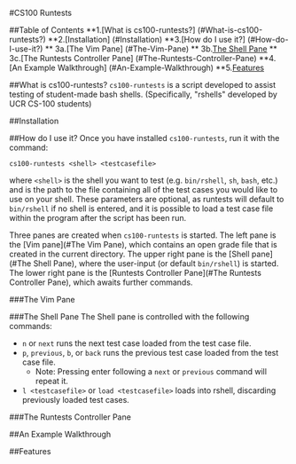 #CS100 Runtests

##Table of Contents
**1.[What is cs100-runtests?] (#What-is-cs100-runtests?)
**2.[Installation] (#Installation)
**3.[How do I use it?] (#How-do-I-use-it?)
**  3a.[The Vim Pane] (#The-Vim-Pane)
**  3b.[The Shell Pane](#The-Shell-Pane)
**  3c.[The Runtests Controller Pane] (#The-Runtests-Controller-Pane)
**4.[An Example Walkthrough] (#An-Example-Walkthrough)
**5.[Features](#Features)

##What is cs100-runtests?
``cs100-runtests`` is a script developed to assist testing of student-made bash shells.
(Specifically, "rshells" developed by UCR CS-100 students)

##Installation

##How do I use it?
Once you have installed ``cs100-runtests``, run it with the command:
```
cs100-runtests <shell> <testcasefile>
```
where ``<shell>`` is the shell you want to test (e.g. ``bin/rshell``, ``sh``, ``bash``, etc.) and <testcasefile> is the path to the file containing all of the test cases you would like to use on your shell.
These parameters are optional, as runtests will default to ``bin/rshell`` if no shell is entered, and it is possible to load a test case file within the program after the script has been run.

Three panes are created when ``cs100-runtests`` is started.
The left pane is the [Vim pane](#The Vim Pane), which contains an open grade file that is created in the current directory. 
The upper right pane is the [Shell pane](#The Shell Pane), where the user-input <shell> (or default ``bin/rshell``) is started.
The lower right pane is the [Runtests Controller Pane](#The Runtests Controller Pane), which awaits further commands.

###The Vim Pane

###The Shell Pane
The Shell pane is controlled with the following commands:
* ``n`` or ``next`` runs the next test case loaded from the test case file.
* ``p``, ``previous``, ``b``, or ``back`` runs the previous test case loaded from the test case file.
  * Note: Pressing enter following a ``next`` or ``previous`` command will repeat it.
* ``l <testcasefile>`` or ``load <testcasefile>`` loads <testcasefile> into rshell, discarding previously loaded test cases.

###The Runtests Controller Pane

##An Example Walkthrough

##Features
